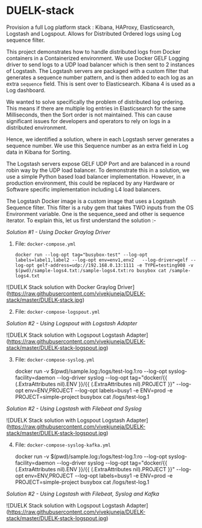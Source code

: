 # DUELK-stack
Provision a full Log platform stack : Kibana, HAProxy, Elasticsearch, Logstash and Logspout. Allows for Distributed Ordered logs using Log sequence filter.

This project demonstrates how to handle distributed logs from Docker containers in a Containerized environment. We use Docker GELF Logging driver to send logs to a UDP load balancer which is then sent to 2 instances of Logstash. The Logstash servers are packaged with a custom filter that generates a sequence number pattern, and is then added to each log as an extra `sequence` field. This is sent over to Elasticsearch. Kibana 4 is used as a Log dashboard. 

We wanted to solve specifically the problem of distributed log ordering. This means if there are multiple log entries in Elasticsearch for the same Milliseconds, then the Sort order is not maintained. This can cause significant issues for developers and operators to rely on logs in a distributed environment. 

Hence, we identified a solution, where in each Logstash server generates a sequence number. We use this Sequence number as an extra field in Log data in Kibana for Sorting. 

The Logstash servers expose GELF UDP Port and are balanced in a round robin way by the UDP load balancer. To demonstrate this in a solution, we use a simple Python based load balancer implementation. However, in a production environment, this could be replaced by any Hardware or Software specific implementation including L4 load balancers.

The Logstash Docker image is a custom image that uses a Logstash Sequence filter. This filter is a ruby gem that takes TWO inputs from the OS Environment variable. One is the sequence_seed and other is sequence iterator. To explain this, let us first understand the solution :-

*Solution #1 - Using Docker Graylog Driver*

1. File: `docker-compose.yml`

	`docker run --log-opt tag="busybox-test" --log-opt labels=label1,label2 --log-opt env=env1,env2   --log-driver=gelf --log-opt gelf-address=udp://192.168.0.13:1111 -e TYPE=testing908 -v $(pwd)/sample-logs4.txt:/sample-logs4.txt:ro busybox cat /sample-logs4.txt`

![DUELK Stack solution with Docker Graylog Driver]
(https://raw.githubusercontent.com/vivekjuneja/DUELK-stack/master/DUELK-stack.jpg)

2. File: `docker-compose-logspout.yml`

*Solution #2 - Using Logspout with Logstash Adapter*

![DUELK Stack solution with Logspout Logstash Adapter]
(https://raw.githubusercontent.com/vivekjuneja/DUELK-stack/master/DUELK-stack-logspout.jpg)

3. File: `docker-compose-syslog.yml`

	docker run -v $(pwd)/sample.log:/logs/test-log.1:ro --log-opt syslog-facility=daemon --log-driver syslog --log-opt tag="docker/{{ (.ExtraAttributes nil).ENV }}/{{ (.ExtraAttributes nil).PROJECT }}"  --log-opt env=ENV,PROJECT --log-opt labels=busy1 -e ENV=prod -e PROJECT=simple-project busybox cat /logs/test-log.1

*Solution #2 - Using Logstash with Filebeat and Syslog*

![DUELK Stack solution with Logspout Logstash Adapter]
(https://raw.githubusercontent.com/vivekjuneja/DUELK-stack/master/DUELK-stack-logspout.jpg)

4. File: `docker-compose-syslog-kafka.yml`

	docker run -v $(pwd)/sample.log:/logs/test-log.1:ro --log-opt syslog-facility=daemon --log-driver syslog --log-opt tag="docker/{{ (.ExtraAttributes nil).ENV }}/{{ (.ExtraAttributes nil).PROJECT }}"  --log-opt env=ENV,PROJECT --log-opt labels=busy1 -e ENV=prod -e PROJECT=simple-project busybox cat /logs/test-log.1

*Solution #2 - Using Logstash with Filebeat, Syslog and Kafka*

![DUELK Stack solution with Logspout Logstash Adapter]
(https://raw.githubusercontent.com/vivekjuneja/DUELK-stack/master/DUELK-stack-logspout.jpg)


